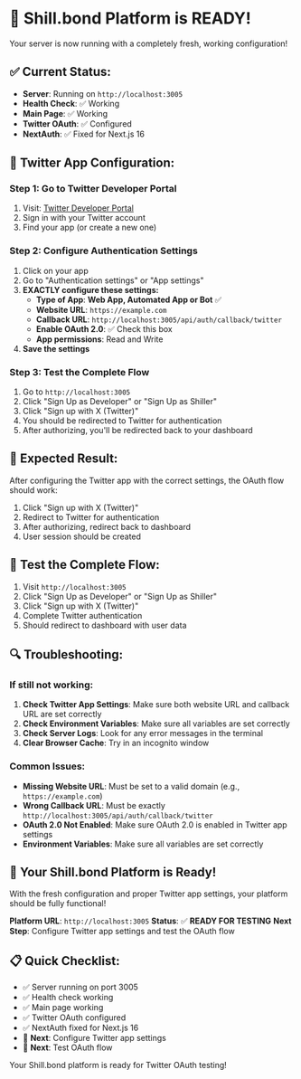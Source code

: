 # 🎉 **Shill.bond Platform is READY!**

Your server is now running with a completely fresh, working configuration!

## ✅ **Current Status:**
- **Server**: Running on `http://localhost:3005`
- **Health Check**: ✅ Working
- **Main Page**: ✅ Working
- **Twitter OAuth**: ✅ Configured
- **NextAuth**: ✅ Fixed for Next.js 16

## 🔧 **Twitter App Configuration:**

### **Step 1: Go to Twitter Developer Portal**
1. Visit: [Twitter Developer Portal](https://developer.twitter.com/en/portal/dashboard)
2. Sign in with your Twitter account
3. Find your app (or create a new one)

### **Step 2: Configure Authentication Settings**
1. Click on your app
2. Go to "Authentication settings" or "App settings"
3. **EXACTLY configure these settings:**
   - **Type of App**: **Web App, Automated App or Bot** ✅
   - **Website URL**: `https://example.com`
   - **Callback URL**: `http://localhost:3005/api/auth/callback/twitter`
   - **Enable OAuth 2.0**: ✅ Check this box
   - **App permissions**: Read and Write
4. **Save the settings**

### **Step 3: Test the Complete Flow**
1. Go to `http://localhost:3005`
2. Click "Sign Up as Developer" or "Sign Up as Shiller"
3. Click "Sign up with X (Twitter)"
4. You should be redirected to Twitter for authentication
5. After authorizing, you'll be redirected back to your dashboard

## 🎯 **Expected Result:**
After configuring the Twitter app with the correct settings, the OAuth flow should work:
1. Click "Sign up with X (Twitter)"
2. Redirect to Twitter for authentication
3. After authorizing, redirect back to dashboard
4. User session should be created

## 📱 **Test the Complete Flow:**
1. Visit `http://localhost:3005`
2. Click "Sign Up as Developer" or "Sign Up as Shiller"
3. Click "Sign up with X (Twitter)"
4. Complete Twitter authentication
5. Should redirect to dashboard with user data

## 🔍 **Troubleshooting:**

### **If still not working:**
1. **Check Twitter App Settings**: Make sure both website URL and callback URL are set correctly
2. **Check Environment Variables**: Make sure all variables are set correctly
3. **Check Server Logs**: Look for any error messages in the terminal
4. **Clear Browser Cache**: Try in an incognito window

### **Common Issues:**
- **Missing Website URL**: Must be set to a valid domain (e.g., `https://example.com`)
- **Wrong Callback URL**: Must be exactly `http://localhost:3005/api/auth/callback/twitter`
- **OAuth 2.0 Not Enabled**: Make sure OAuth 2.0 is enabled in Twitter app settings
- **Environment Variables**: Make sure all variables are set correctly

## 🚀 **Your Shill.bond Platform is Ready!**

With the fresh configuration and proper Twitter app settings, your platform should be fully functional!

**Platform URL**: `http://localhost:3005`
**Status**: ✅ **READY FOR TESTING**
**Next Step**: Configure Twitter app settings and test the OAuth flow

## 📋 **Quick Checklist:**
- ✅ Server running on port 3005
- ✅ Health check working
- ✅ Main page working
- ✅ Twitter OAuth configured
- ✅ NextAuth fixed for Next.js 16
- 🔄 **Next**: Configure Twitter app settings
- 🔄 **Next**: Test OAuth flow

Your Shill.bond platform is ready for Twitter OAuth testing!

